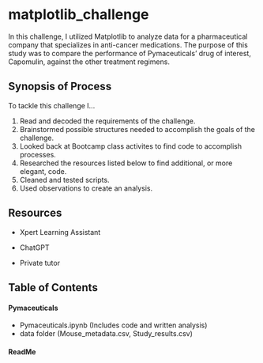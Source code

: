 # matplotlib_challenge


In this challenge, I utilized Matplotlib to analyze data for a pharmaceutical company that specializes in anti-cancer medications. The purpose of this study was to compare the performance of Pymaceuticals’ drug of interest, Capomulin, against the other treatment regimens.


## Synopsis of Process

To tackle this challenge I...

1. Read and decoded the requirements of the challenge.
2. Brainstormed possible structures needed to accomplish the goals of the challenge.
3. Looked back at Bootcamp class activites to find code to accomplish processes.
4. Researched the resources listed below to find additional, or more elegant, code.
5. Cleaned and tested scripts.
6. Used observations to create an analysis. 
   


## Resources

   
+ Xpert Learning Assistant

+ ChatGPT

+ Private tutor



## Table of Contents

#### Pymaceuticals                    
+ Pymaceuticals.ipynb (Includes code and written analysis)
+ data folder (Mouse_metadata.csv, Study_results.csv)

#### ReadMe
